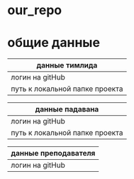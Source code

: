 # our_repo
# общие данные 

|данные тимлида |
|---------------|
|логин на gitHub| **tigris8735**|
|путь к локальной папке проекта|**C:\Users\Student\Desktop\our_repo\our_repo**|

|данные падавана |
|----------------|
|логин на gitHub |**wfhalyava97-cpu**|
|путь к локальной папке проекта|**C:\Users\Student\Desktop\our_repo_1\our_repo**|

|данные преподавателя|
|--------------------|
|логин на gitHub|**Teacher001-top**|

